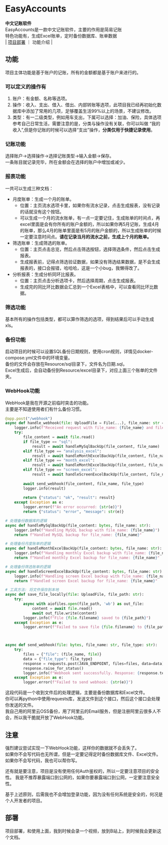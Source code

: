 # EasyAccounts
**中文记账软件**  
EasyAccounts是一款中文记账软件，主要的作用是简易记账  
特色功能有，生成Excel账单，定时备份数据库、账单数据  
|  [项目部署](./README-Deploy.md) ｜ 功能介绍 |    

## 功能  
项目主体功能是基于账户的记账，所有的金额都是基于账户来进行的。  
### 可以定义的操作有
1. 账户：有金额、名称等选项。
2. 操作：收入、支出、借入、借出、内部转账等选项，此项目我已经再初始化数据库中添加了常用的几项，足够覆盖生活99%以上的场景，不建议修改。  
3. 类型：有一二级类型，例如用车支出，下属可以选择：加油、保险，具体选项参考自己日常生活，需要注意的是，分类与操作没有关联，你可以叫做 “我的收入”,但是你记账的时候可以选择“支出”操作，**分类仅用于快捷记录使用**。  

### 记账功能  
选择账户->选择操作->选择记账类型->输入金额->保存。  
一条账目就记录完毕，所在金额会在选择的账户中增加或减少。  

### 报表功能  
一共可以生成三种文档：
- 月度账单：生成一个月的账单。
    - 位置：主页流水选项卡里，如果你有流水记录，点击生成报表，没有记录的话就没有这个按钮。
    - 可以生成一个月的流水账单，有一点一定要记住，生成账单的时间点，再excel里面是会有你所有的账户金额的，所以如果你再5月记账，生成4月的账单，那么4月的账单里面是有5月的账户金额的，所以生成账单的时候一定要注意时间点。**请在记录当月的流水之前，生成上个月的账单。**
- 筛选账单：生成筛选的账单。
    - 位置：主页点击总览，然后点击筛选按钮，选择筛选条件，然后点击生成报表。
    - 生成报表前，记得点筛选验证数据，如果没有筛选结果数据，是不会生成报表的，接口会报错，哈哈哈，这是一个小bug，我懒得改了。
- 分析报表：生成分析同环比报表。
    - 位置：主页点击分析选项卡，然后选择周期，点击生成报表。
    - 生成完的同比环比数据会汇总到一个Excel表格中，可以查看同比环比数据。

### 筛选功能  
基本所有的操作包括类型，都可以算作筛选的选项，得到结果后可以手动生成xls。  

### 备份功能  
启动项目的时候可以设置SQL备份日期规则，使用cron规则，详情见docker-compose.yml文件中的环境变量。  
备份的文件会存放在Resource/sql目录下，文件名为日期.sql。  
Excel生成后，会自动备份到Resource/excel目录下，对应上面三个账单的文件夹。  

### WebHook功能  
WebHook是我在开源之前临时突击的功能。  
主要是不知道使用者们有什么备份习惯。  
```Python
@app.post("/webhook")
async def handle_webhook(file: UploadFile = File(...), file_name: str = Form(...), file_type: str = Form(...)):
    logger.info(f"Received request with file_name: {file_name} and file_type: {file_type}")
    try:
        file_content = await file.read()
        if file_type == "sql":
            result = await handleMySqlBackUp(file_content, file_name)
        elif file_type == "analysis_excel":
            result = await handleMonthExcelBackUp(file_content, file_name)
        elif file_type == "month_excel":
            result = await handleMonthExcelBackUp(file_content, file_name)
        elif file_type == "screen_excel":
            result = await handleScreenExcelBackUp(file_content, file_name)
        
        await send_webhook(file_content, file_name, file_type)
        logger.info(result)
        
        return {"status": "ok", "result": result}
    except Exception as e:
        logger.error(f"An error occurred: {str(e)}")
        return {"status": "error", "message": str(e)}

# 处理备份数据库的逻辑
async def handleMySqlBackUp(file_content: bytes, file_name: str):
    logger.info(f"Handling MySQL backup with file_name: {file_name}")
    return f"Handled MySQL backup for file_name: {file_name}"

# 处理备份月度账单的逻辑
async def handleMonthExcelBackUp(file_content: bytes, file_name: str):
    logger.info(f"Handling monthly Excel backup with file_name: {file_name}")
    return f"Handled monthly Excel backup for file_name: {file_name}"

# 处理备份筛选账单的逻辑
async def handleScreenExcelBackUp(file_content: bytes, file_name: str):
    logger.info(f"Handling screen Excel backup with file_name: {file_name}")
    return f"Handled screen Excel backup for file_name: {file_name}"

# 工具方法: 将文件保存到本地
async def save_file_locally(file: UploadFile, file_path: str):
    try:
        async with aiofiles.open(file_path, 'wb') as out_file:
            content = await file.read()
            await out_file.write(content)
        logger.info(f"File {file.filename} saved to {file_path}")
    except Exception as e:
        logger.error(f"Failed to save file {file.filename} to {file_path}: {str(e)}")



async def send_webhook(file: bytes, file_name: str, file_type: str):
    try:
        files = {"file": (file_name, file)}
        data = {"file_type": file_type}
        response = requests.post(JAVA_ENDPOINT, files=files, data=data)
        response.raise_for_status()
        logger.info(f"Webhook sent successfully. Response: {response.text}")
    except Exception as e:
        logger.error(f"Failed to send webhook: {str(e)}")
```

这段代码是一个收到文件后的处理逻辑，主要是备份数据库和Excel文件。  
你可以再python中使用requests库，发送文件到这个接口，然后这个接口会处理你发送的文件。  
我自己用的阿里云OSS备份，用了阿里云的Email服务，但是注册阿里云很多人不会，所以我干脆就开放了WebHook功能。

## 注意  
强烈建议尝试实现一下WebHook功能，这样你的数据就不会丢失了。  
如果你不会写代码也无所谓，但是一定要记得定时备份数据库文件、Excel文件。  
如果你不会写代码，我也可以帮你写。  

还有就是要注意，项目是没有使用任何Auth鉴权的，所以一定要注意项目的安全性。
我是不推荐暴露端口到公网的，如果你要暴露端口到公网，一定要注意安全性。  

基于上述原则，后需我也不会增加登录功能，因为没有任何系统是安全的，何况是个人开发者的项目。  

## 部署
项目部署，和使用上面，我到时候会录一个视频，放到B站上，到时候我会更新这个文档。